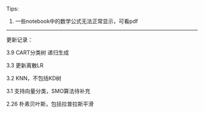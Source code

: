 Tips:

1. 一些notebook中的数学公式无法正常显示，可看pdf

--------
更新记录：

3.9 CART分类树 递归生成

3.3 更新离散LR

3.2 KNN，不包括KD树

3.1 支持向量分类，SMO算法待补充

2.26 朴素贝叶斯，包括拉普拉斯平滑
